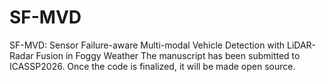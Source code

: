 # SF-MVD
 SF-MVD: Sensor Failure-aware Multi-modal Vehicle Detection with LiDAR-Radar Fusion in Foggy Weather
 The manuscript has been submitted to ICASSP2026. Once the code is finalized, it will be made open source.
